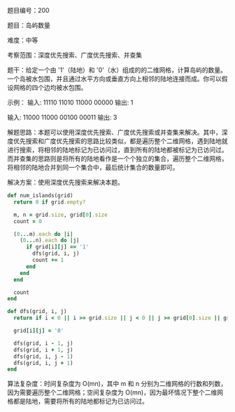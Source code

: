 题目编号：200

题目：岛屿数量

难度：中等

考察范围：深度优先搜索、广度优先搜索、并查集

题干：给定一个由 '1'（陆地）和 '0'（水）组成的的二维网格，计算岛屿的数量。一个岛被水包围，并且通过水平方向或垂直方向上相邻的陆地连接而成。你可以假设网格的四个边均被水包围。

示例：
输入:
11110
11010
11000
00000
输出: 1

输入:
11000
11000
00100
00011
输出: 3

解题思路：本题可以使用深度优先搜索、广度优先搜索或并查集来解决。其中，深度优先搜索和广度优先搜索的思路比较类似，都是遍历整个二维网格，遇到陆地就进行搜索，将相邻的陆地标记为已访问过，直到所有的陆地都被标记为已访问过。而并查集的思路则是将所有的陆地看作是一个个独立的集合，遍历整个二维网格，将相邻的陆地合并到同一个集合中，最后统计集合的数量即可。

解决方案：使用深度优先搜索来解决本题。

```ruby
def num_islands(grid)
  return 0 if grid.empty?

  m, n = grid.size, grid[0].size
  count = 0

  (0...m).each do |i|
    (0...n).each do |j|
      if grid[i][j] == '1'
        dfs(grid, i, j)
        count += 1
      end
    end
  end

  count
end

def dfs(grid, i, j)
  return if i < 0 || i >= grid.size || j < 0 || j >= grid[0].size || grid[i][j] == '0'

  grid[i][j] = '0'

  dfs(grid, i - 1, j)
  dfs(grid, i + 1, j)
  dfs(grid, i, j - 1)
  dfs(grid, i, j + 1)
end
```

算法复杂度：时间复杂度为 O(mn)，其中 m 和 n 分别为二维网格的行数和列数，因为需要遍历整个二维网格；空间复杂度为 O(mn)，因为最坏情况下整个二维网格都是陆地，需要将所有的陆地都标记为已访问过。